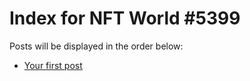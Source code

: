 # Index for NFT World #5399
Posts will be displayed in the order below:

- [Your first post](./001-first.md)

